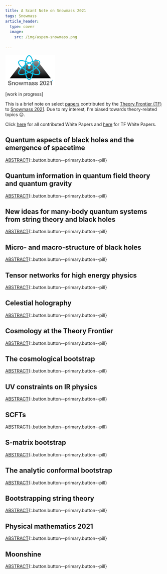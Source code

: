 ```yaml
---
title: A Scant Note on Snowmass 2021
tags: Snowmass
article_header: 
  type: cover
  image: 
    src: /img/aspen-snowmass.png
    
---
```


![Snowmass2021](/img/snowmass21.png)

\[work in progress\]

This is a brief note on select [papers](https://snowmass21.org/submissions/tf) contributed by the [Theory Frontier (TF)](https://snowmass21.org/theory/start) to [Snowmass 2021](https://snowmass21.org/). Due to my interest, I'm biased towards theory-related topics :wink:.

<!--more-->

Click [here](https://snowmass21.org/submissions/start) for all contributed White Papers and [here](https://docs.google.com/spreadsheets/d/1-uCMKtRlK5p3HdW3vmW-mtR79g5YoGDGJEN4v54AgOs/edit#gid=1399758376) for TF White Papers.

## Quantum aspects of black holes and the emergence of spacetime 
[ABSTRACT](https://arxiv.org/abs/2201.03096){:.button.button--primary.button--pill}

## Quantum information in quantum field theory and quantum gravity 
[ABSTRACT](https://arxiv.org/abs/2203.07117){:.button.button--primary.button--pill}

## New ideas for many-body quantum systems from string theory and black holes 
[ABSTRACT](https://arxiv.org/abs/2203.04718){:.button.button--primary.button--pill}

## Micro- and macro-structure of black holes 
[ABSTRACT](https://arxiv.org/abs/2203.04981){:.button.button--primary.button--pill}

## Tensor networks for high energy physics 
[ABSTRACT](https://arxiv.org/abs/2203.04902){:.button.button--primary.button--pill}

## Celestial holography 
[ABSTRACT](https://arxiv.org/abs/2111.11392){:.button.button--primary.button--pill}

## Cosmology at the Theory Frontier 
[ABSTRACT](https://arxiv.org/abs/2203.07629){:.button.button--primary.button--pill}

## The cosmological bootstrap
[ABSTRACT](https://arxiv.org/abs/2203.08121){:.button.button--primary.button--pill}

## UV constraints on IR physics 
[ABSTRACT](https://arxiv.org/abs/2203.06805){:.button.button--primary.button--pill}

## SCFTs 
[ABSTRACT](https://arxiv.org/abs/2202.07683){:.button.button--primary.button--pill}

## S-matrix bootstrap 
[ABSTRACT](https://arxiv.org/abs/2203.02421){:.button.button--primary.button--pill}

## The analytic conformal bootstrap 
[ABSTRACT](https://arxiv.org/abs/2202.11012){:.button.button--primary.button--pill}

## Bootstrapping string theory 
[ABSTRACT](https://arxiv.org/abs/2202.07163){:.button.button--primary.button--pill}

## Physical mathematics 2021 
[ABSTRACT](https://arxiv.org/abs/2203.05078){:.button.button--primary.button--pill}

## Moonshine 
[ABSTRACT](https://arxiv.org/abs/2201.13321){:.button.button--primary.button--pill}
